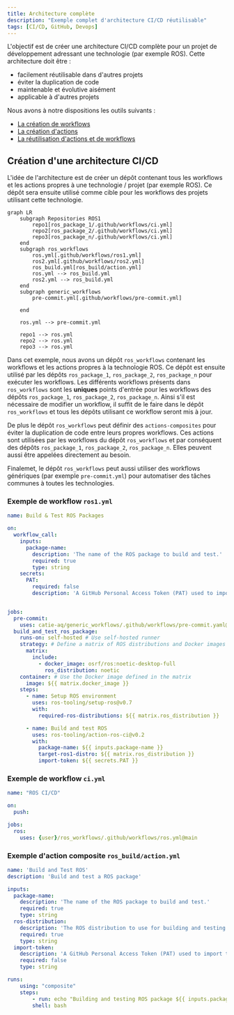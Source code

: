 ```yaml
---
title: Architecture complète
description: "Exemple complet d'architecture CI/CD réutilisable"
tags: [CI/CD, GitHub, Devops]
---
```


L'objectif est de créer une architecture CI/CD complète pour un projet de développement adressant une technologie (par exemple ROS). Cette architecture doit être :

- facilement réutilisable dans d'autres projets
- éviter la duplication de code
- maintenable et évolutive aisément
- applicable à d'autres projets

<!--truncate-->

Nous avons à notre dispositions les outils suivants :

- [La création de workflows](/blog/2024-02-04-ci-cd-workflow.md)
- [La création d'actions](/blog/2024-02-04-ci-cd-action.md)
- [La réutilisation d'actions et de workflows](/blog/2024-02-04-ci-cd-workflow.md)

## Création d'une architecture CI/CD

L'idée de l'architecture est de créer un dépôt contenant tous les workflows et les actions propres à une technologie / projet (par exemple ROS). Ce dépôt sera ensuite utilisé comme cible pour les workflows des projets utilisant cette technologie.

```mermaid
graph LR
    subgraph Repositories ROS1
        repo1[ros_package_1/.github/workflows/ci.yml]
        repo2[ros_package_2/.github/workflows/ci.yml]
        repo3[ros_package_n/.github/workflows/ci.yml]
    end
    subgraph ros_workflows
        ros.yml[.github/workflows/ros1.yml]
        ros2.yml[.github/workflows/ros2.yml]
        ros_build.yml[ros_build/action.yml]
        ros.yml --> ros_build.yml
        ros2.yml --> ros_build.yml
    end
    subgraph generic_workflows
        pre-commit.yml[.github/workflows/pre-commit.yml]

    end

    ros.yml --> pre-commit.yml

    repo1 --> ros.yml
    repo2 --> ros.yml
    repo3 --> ros.yml
```

Dans cet exemple, nous avons un dépôt `ros_workflows` contenant les workflows et les actions propres à la technologie ROS. Ce dépôt est ensuite utilisé par les dépôts `ros_package_1`, `ros_package_2`, `ros_package_n` pour exécuter les workflows. Les différents workflows présents dans `ros_workflows` sont les **uniques** points d'entrée pour les workflows des dépôts `ros_package_1`, `ros_package_2`, `ros_package_n`. Ainsi s'il est nécessaire de modifier un workflow, il suffit de le faire dans le dépôt `ros_workflows` et tous les dépôts utilisant ce workflow seront mis à jour.

De plus le dépôt `ros_workflows` peut définir des `actions-composites` pour éviter la duplication de code entre leurs propres workflows. Ces actions sont utilisées par les workflows du dépôt `ros_workflows` et par conséquent des dépôts `ros_package_1`, `ros_package_2`, `ros_package_n`. Elles peuvent aussi être appelées directement au besoin.

Finalemet, le dépôt `ros_workflows` peut aussi utiliser des workflows génériques (par exemple `pre-commit.yml`) pour automatiser des tâches communes à toutes les technologies.

### Exemple de workflow `ros1.yml`

```yaml
name: Build & Test ROS Packages

on:
  workflow_call:
    inputs:
      package-name:
        description: 'The name of the ROS package to build and test.'
        required: true
        type: string
    secrets:
      PAT:
        required: false
        description: 'A GitHub Personal Access Token (PAT) used to import the private repository into the container.'


jobs:
  pre-commit:
    uses: catie-aq/generic_workflows/.github/workflows/pre-commit.yaml@main
  build_and_test_ros_package:
    runs-on: self-hosted # Use self-hosted runner
    strategy: # Define a matrix of ROS distributions and Docker images
      matrix:
        include:
          - docker_image: osrf/ros:noetic-desktop-full
            ros_distribution: noetic
    container: # Use the Docker image defined in the matrix
      image: ${{ matrix.docker_image }}
    steps:
      - name: Setup ROS environment
        uses: ros-tooling/setup-ros@v0.7
        with:
          required-ros-distributions: ${{ matrix.ros_distribution }}

      - name: Build and test ROS
        uses: ros-tooling/action-ros-ci@v0.2
        with:
          package-name: ${{ inputs.package-name }}
          target-ros1-distro: ${{ matrix.ros_distribution }}
          import-token: ${{ secrets.PAT }}
```

### Exemple de workflow `ci.yml`

```yaml
name: "ROS CI/CD"

on:
  push:

jobs:
  ros:
    uses: {user}/ros_workflows/.github/workflows/ros.yml@main
```

### Exemple d'action composite `ros_build/action.yml`

```yaml
name: 'Build and Test ROS'
description: 'Build and test a ROS package'

inputs:
  package-name:
    description: 'The name of the ROS package to build and test.'
    required: true
    type: string
  ros-distribution:
    description: 'The ROS distribution to use for building and testing.'
    required: true
    type: string
  import-token:
    description: 'A GitHub Personal Access Token (PAT) used to import the private repository into the container.'
    required: false
    type: string

runs:
    using: "composite"
    steps:
        - run: echo "Building and testing ROS package ${{ inputs.package-name }} for ROS ${{ inputs.ros-distribution }}."
        shell: bash
```

